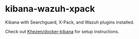 # kibana-wazuh-xpack
Kibana with Searchguard, X-Pack, and Wazuh plugins installed.

Check out [Khezen/docker-kibana](https://github.com/Khezen/docker-kibana) for setup instructions.
